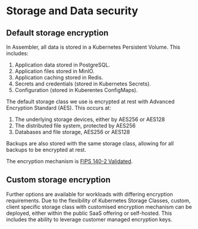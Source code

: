 # Storage and Data security
## Default storage encryption

In Assembler, all data is stored in a Kubernetes Persistent Volume. This includes:

1. Application data stored in PostgreSQL.
2. Application files stored in MinIO.
3. Application caching stored in Redis.
4. Secrets and credentials (stored in Kubernetes Secrets).
5. Configuration (stored in Kuberentes ConfigMaps).

The default storage class we use is encrypted at rest with Advanced Encryption Standard (AES). This occurs at:

1.  The underlying storage devices, either by AES256 or AES128
2. The distributed file system, protected by AES256
3. Databases and file storage, AES256 or AES128

Backups are also stored with the same storage class, allowing for all backups to be encrypted at rest.

The encryption mechanism is [FIPS 140-2 Validated](https://cloud.google.com/security/compliance/fips-140-2-validated).

## Custom storage encryption

Further options are available for workloads with differing encryption requirements. Due to the flexibility of Kubernetes Storage Classes, custom, client specific storage class with customised encryption mechanism can be deployed, either within the public SaaS offering or self-hosted. This includes the ability to leverage customer managed encryption keys.